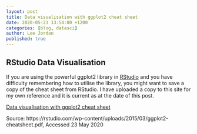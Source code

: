 ```yaml
---
layout: post
title: Data visualisation with ggplot2 cheat sheet
date: 2020-05-23 13:54:00 +1200
categories: [blog, datasci]
author: Lee Jordan
published: true
---
```


<h2> RStudio Data Visualisation</h2>

<p>If you are using the powerful ggplot2 library in <a href="https://rstudio.com" title="RStudio" rel="nofollow" target="_blank">RStudio</a> and you have difficulty remembering how to utilise the library, you might want to save a copy of the cheat sheet from RStudio. I have uploaded a copy to this site for my own reference and it is current as at the date of this post.</p>

<p><a href="https://cryptograph.co.nz/public/assets/pdf/ggplot2-cheatsheet.pdf" title="Data Visualisation With ggplot2 Cheat Sheet" target="_blank">Data visualisation with ggplot2 cheat sheet</a></p>

<p>Source: https://rstudio.com/wp-content/uploads/2015/03/ggplot2-cheatsheet.pdf, Accessed 23 May 2020</p>
